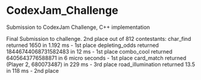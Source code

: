 # CodexJam_Challenge
Submission to CodexJam Challenge, C++ implementation

Final Submission to challenge.
2nd place out of 812 contestants:
char_find returned 1650 in 1.192 ms - 1st place
depleting_odds returned 18446744068731582483 in 12 ms - 1st place
combo_cool returned 6405643776588871 in 6 micro seconds - 1st place
card_match returned (Player 2, 680073487) in 229 ms - 3rd place
road_illumination returned 13.5 in 118 ms - 2nd place
